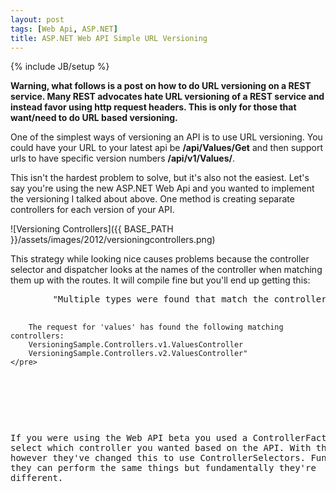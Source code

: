 ```yaml
---
layout: post
tags: [Web Api, ASP.NET]
title: ASP.NET Web API Simple URL Versioning
---
```

{% include JB/setup %}

**Warning, what follows is a post on how to do URL versioning on a REST service. Many REST advocates hate URL versioning of a REST service and instead favor using http request headers. This is only for those that want/need to do URL based versioning.**

One of the simplest ways of versioning an API is to use URL versioning. You could have your URL to your latest api be **/api/Values/Get** and then support urls to have specific version numbers **/api/v1/Values/**. 

This isn't the hardest problem to solve, but it's also not the easiest. Let's say you're using the new ASP.NET Web Api and you wanted to implement the versioning I talked about above. One method is creating separate controllers for each version of your API. 

![Versioning Controllers]({{ BASE_PATH }}/assets/images/2012/versioningcontrollers.png)

This strategy while looking nice causes problems because the controller selector and dispatcher looks at the names of the controller when matching them up with the routes. It will compile fine but you'll end up getting this:

<p>
  <script src="https://gist.github.com/2932130.js"> </script>
  <noscript>
    <pre>
	   	"Multiple types were found that match the controller named 'values'. This can happen if the route that services this request ('api/{controller}/{id}') found multiple controllers defined with the same name but differing namespaces, which is not supported.
	
		The request for 'values' has found the following matching controllers:
		VersioningSample.Controllers.v1.ValuesController
		VersioningSample.Controllers.v2.ValuesController"
    </pre>
  </noscript>
</p>

If you were using the Web API beta you used a ControllerFactory to select which controller you wanted based on the API. With the Web API RC however they've changed this to use ControllerSelectors. Functionally they can perform the same things but fundamentally they're different.

